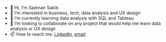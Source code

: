 - 👋 Hi, I’m Sadman Sakib
- 👀 I’m interested in business, tech, data analysis and UX design
- 🌱 I’m currently learning data analysis with SQL and Tableau
- 💞️ I’m looking to collaborate on any project that would help me learn data analysis or UX design
- 📫 How to reach me: [LinkedIn](https://www.linkedin.com/in/sadman-sakib-pantho/), [email](sadmanpantho99@gmail.com)

<!---
SadmanSakibPantho/SadmanSakibPantho is a ✨ special ✨ repository because its `README.md` (this file) appears on your GitHub profile.
You can click the Preview link to take a look at your changes.
--->
